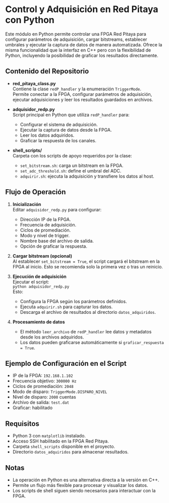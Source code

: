 # Control y Adquisición en Red Pitaya con Python

Este módulo en Python permite controlar una FPGA Red Pitaya para configurar parámetros de adquisición, cargar bitstreams, establecer umbrales y ejecutar la captura de datos de manera automatizada. Ofrece la misma funcionalidad que la interfaz en C++ pero con la flexibilidad de Python, incluyendo la posibilidad de graficar los resultados directamente.

## Contenido del Repositorio

- **red_pitaya_class.py**  
  Contiene la clase `redP_handler` y la enumeración `TriggerMode`.  
  Permite conectar a la FPGA, configurar parámetros de adquisición, ejecutar adquisiciones y leer los resultados guardados en archivos.

- **adquisidor_redp.py**  
  Script principal en Python que utiliza `redP_handler` para:  
  - Configurar el sistema de adquisición.  
  - Ejecutar la captura de datos desde la FPGA.  
  - Leer los datos adquiridos.  
  - Graficar la respuesta de los canales.

- **shell_scripts/**  
  Carpeta con los scripts de apoyo requeridos por la clase:  
  - `set_bitstream.sh`: carga un bitstream en la FPGA.  
  - `set_adc_threshold.sh`: define el umbral del ADC.  
  - `adquirir.sh`: ejecuta la adquisición y transfiere los datos al host.

## Flujo de Operación

1. **Inicialización**  
   Editar `adquisidor_redp.py` para configurar:  
   - Dirección IP de la FPGA.  
   - Frecuencia de adquisición.  
   - Ciclos de promediación.  
   - Modo y nivel de trigger.  
   - Nombre base del archivo de salida.  
   - Opción de graficar la respuesta.  

2. **Cargar bitstream (opcional)**  
   Al establecer `set_bitstream = True`, el script cargará el bitstream en la FPGA al inicio. Esto se recomienda solo la primera vez o tras un reinicio.

3. **Ejecución de adquisición**  
   Ejecutar el script:  
   `python adquisidor_redp.py`  
   Esto:  
   - Configura la FPGA según los parámetros definidos.  
   - Ejecuta `adquirir.sh` para capturar los datos.  
   - Descarga el archivo de resultados al directorio `datos_adquiridos`.

4. **Procesamiento de datos**  
   - El método `leer_archivo` de `redP_handler` lee datos y metadatos desde los archivos adquiridos.  
   - Los datos pueden graficarse automáticamente si `graficar_respuesta = True`.

## Ejemplo de Configuración en el Script

- IP de la FPGA: `192.168.1.102`  
- Frecuencia objetivo: `300000 Hz`  
- Ciclos de promediación: `2048`  
- Modo de disparo: `TriggerMode.DISPARO_NIVEL`  
- Nivel de disparo: `2000` cuentas  
- Archivo de salida: `test.dat`  
- Graficar: habilitado  

## Requisitos

- Python 3 con `matplotlib` instalado.  
- Acceso SSH habilitado en la FPGA Red Pitaya.  
- Carpeta `shell_scripts` disponible en el proyecto.  
- Directorio `datos_adquiridos` para almacenar resultados.  

## Notas

- La operación en Python es una alternativa directa a la versión en C++.  
- Permite un flujo más flexible para procesar y visualizar los datos.  
- Los scripts de shell siguen siendo necesarios para interactuar con la FPGA.  
